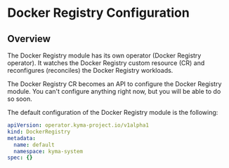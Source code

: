 # Docker Registry Configuration

## Overview

The Docker Registry module has its own operator (Docker Registry operator). It watches the Docker Registry custom resource (CR) and reconfigures (reconciles) the Docker Registry workloads.

The Docker Registry CR becomes an API to configure the Docker Registry module. You can't configure anything right now, but you will be able to do so soon.

The default configuration of the Docker Registry module is the following:

   ```yaml
   apiVersion: operator.kyma-project.io/v1alpha1
   kind: DockerRegistry
   metadata:
     name: default
     namespace: kyma-system
   spec: {}

   ```

<!-- TODO: add more information -->
